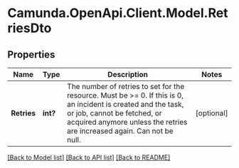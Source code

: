 # Camunda.OpenApi.Client.Model.RetriesDto
## Properties

Name | Type | Description | Notes
------------ | ------------- | ------------- | -------------
**Retries** | **int?** | The number of retries to set for the resource.  Must be &gt;&#x3D; 0. If this is 0, an incident is created and the task, or job, cannot be fetched, or acquired anymore unless the retries are increased again. Can not be null. | [optional] 

[[Back to Model list]](../README.md#documentation-for-models) [[Back to API list]](../README.md#documentation-for-api-endpoints) [[Back to README]](../README.md)

